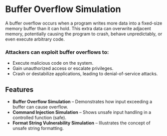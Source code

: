 # Buffer Overflow Simulation

A buffer overflow occurs when a program writes more data into a fixed-size memory buffer than it can hold. This extra data can overwrite adjacent memory, potentially causing the program to crash, behave unpredictably, or even execute arbitrary code.

### Attackers can exploit buffer overflows to:
- Execute malicious code on the system.
- Gain unauthorized access or escalate privileges.
- Crash or destabilize applications, leading to denial-of-service attacks.

## Features

- **Buffer Overflow Simulation** – Demonstrates how input exceeding a buffer can cause overflow.  
- **Command Injection Simulation** – Shows unsafe input handling in a controlled function (safe).  
- **Format String Vulnerability Simulation** – Illustrates the concept of unsafe string formatting.  
